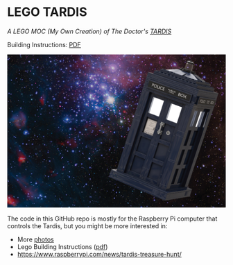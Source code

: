 # LEGO TARDIS

_A LEGO MOC (My Own Creation) of The Doctor's [TARDIS](https://en.wikipedia.org/wiki/TARDIS)_

Building Instructions: [PDF](https://drive.google.com/file/d/1FCd8LHcxNqB_J7Pwswon29Ox_vP181gb/view?usp=sharing)

![LEGO TARDIS floating in space](assets/LegoTardisInSpace.png)

The code in this GitHub repo is mostly for the Raspberry Pi computer that controls the Tardis, but you might be more interested in:

* More [photos](https://www.flickr.com/photos/199600988@N04/sets/72177720312924441)
* Lego Building Instructions ([pdf](https://drive.google.com/file/d/1FCd8LHcxNqB_J7Pwswon29Ox_vP181gb/view?usp=sharing))
* https://www.raspberrypi.com/news/tardis-treasure-hunt/
